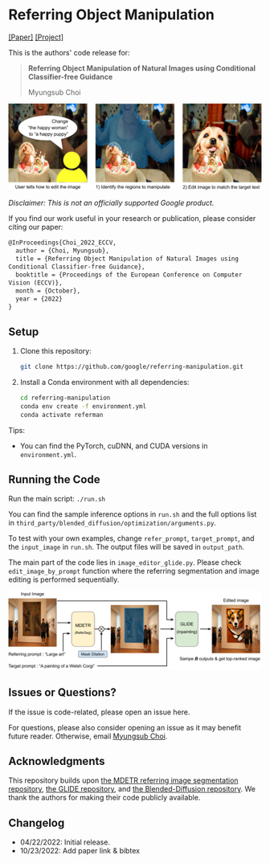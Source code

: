 # Referring Object Manipulation

[[Paper]](https://www.ecva.net/papers/eccv_2022/papers_ECCV/html/5859_ECCV_2022_paper.php)
[[Project]](https://myungsub.github.io/)


This is the authors' code release for:
> **Referring Object Manipulation of Natural Images using Conditional Classifier-free Guidance**
> 
> Myungsub Choi

![teaser-image](assets/teaser.png)

*Disclaimer: This is not an officially supported Google product.*

If you find our work useful in your research or publication, please consider citing our paper:
```
@InProceedings{Choi_2022_ECCV,
  author = {Choi, Myungsub},
  title = {Referring Object Manipulation of Natural Images using Conditional Classifier-free Guidance},
  booktitle = {Proceedings of the European Conference on Computer Vision (ECCV)},
  month = {October},
  year = {2022}
}
```


## Setup

1. Clone this repository:
    ```bash
    git clone https://github.com/google/referring-manipulation.git
    ```

1. Install a Conda environment with all dependencies:
    ```bash
    cd referring-manipulation
    conda env create -f environment.yml
    conda activate referman
    ```

Tips:
* You can find the PyTorch, cuDNN, and CUDA versions in `environment.yml`.


## Running the Code

Run the main script: `./run.sh`

You can find the sample inference options in `run.sh` and the full options list in `third_party/blended_diffusion/optimization/arguments.py`.

To test with your own examples, change `refer_prompt`, `target_prompt`, and the
`input_image` in `run.sh`. The output files will be saved in `output_path`.

The main part of the code lies in `image_editor_glide.py`. Please check `edit_image_by_prompt` function where the referring segmentation and image editing is performed sequentially.

![architecture](assets/arch_overview.png)


## Issues or Questions?

If the issue is code-related, please open an issue here.

For questions, please also consider opening an issue as it may benefit future
reader. Otherwise, email [Myungsub Choi](https://myungsub.github.io).


## Acknowledgments

This repository builds upon
[the MDETR referring image segmentation repository](https://github.com/ashkamath/mdetr),
[the GLIDE repository](https://github.com/openai/glide-text2im), and
[the Blended-Diffusion repository](https://github.com/omriav/blended-diffusion).
We thank the authors for making their code publicly available.


## Changelog

* 04/22/2022: Initial release.
* 10/23/2022: Add paper link & bibtex
